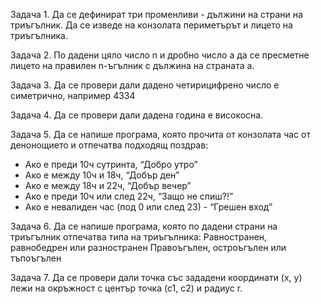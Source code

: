 Задача 1. Да се дефинират три променливи - дължини на страни на триъгълник. Да се изведе на конзолата периметърът и лицето на триъгълника.

Задача 2. По дадени цяло число n и дробно число a да се пресметне лицето на правилен n-ъгълник с дължина на страната a.

Задача 3. Да се провери дали дадено четирицифрено число е симетрично, например 4334

Задача 4. Да се провери дали дадена година е високосна.

Задача 5. Да се напише програма, която прочита от конзолата час от денонощието и отпечатва подходящ поздрав:
* Ако е преди 10ч сутринта, “Добро утро”
* Ако е между 10ч и 18ч, “Добър ден”
* Ако е между 18ч и 22ч, “Добър вечер”
* Ако е преди 10ч или след 22ч, “Защо не спиш?!”
* Ако е невалиден час (под 0 или след 23) - “Грешен вход”

Задача 6. Да се напише програма, която по дадени страни на триъгълник отпечатва типа на триъгълника:
Равностранен, равнобедрен или разностранен
Правоъгълен, остроъгълен или тъпоъгълен

Задача 7. Да се провери дали точка със зададени координати (x, y) лежи на окръжност с център точка (c1, c2) и радиус r.
